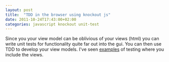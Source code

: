 ```yaml
---
layout: post
title:  "TDD in the browser using knockout js"
date: 2011-10-24T17:43:00+02:00
categories: javascript knockout unit-test
---
```


Since you your view model can be oblivious of your views (html) you can write unit tests for functionality quite far out into the gui. You can then use TDD to develop your view models. I've seen <a href="http://jsfiddle.net/ozzymcduff/rZ42U/">examples</a> of testing where you include the views.
<div style="clear: both;"></div>